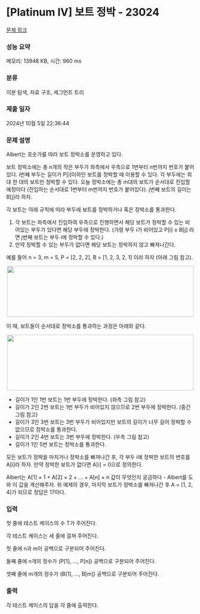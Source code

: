 # [Platinum IV] 보트 정박 - 23024 

[문제 링크](https://www.acmicpc.net/problem/23024) 

### 성능 요약

메모리: 13948 KB, 시간: 960 ms

### 분류

이분 탐색, 자료 구조, 세그먼트 트리

### 제출 일자

2024년 10월 5일 22:36:44

### 문제 설명

<p>Albert는 호숫가를 따라 보트 정박소를 운영하고 있다.</p>

<p>보트 정박소에는 총 n개의 작은 부두가 좌측에서 우측으로 1번부터 n번까지 번호가 붙어있다. i번째 부두는 길이가 P[i]이하인 보트를 정박할 때 이용할 수 있다. 각 부두에는 최대 한 대의 보트만 정박할 수 있다. 오늘 정박소에는 총 m대의 보트가 순서대로 진입할 예정이다 (진입하는 순서대로 1번부터 m번까지 번호가 붙어있다). j번째 보트의 길이는 B[j]라 하자.</p>

<p>각 보트는 아래 규칙에 따라 부두에 보트를 정박하거나 혹은 정박소를 통과한다.</p>

<ol>
	<li>각 보트는 좌측에서 진입하여 우측으로 진행하면서 해당 보트가 정박할 수 있는 비어있는 부두가 있다면 해당 부두에 정박한다. (가령 부두 i가 비어있고 P[i] ≥ B[j] 라면 j번째 보트는 부두 i에 정박할 수 있다.)</li>
	<li>만약 정박할 수 있는 부두가 없다면 해당 보트는 정박하지 않고 빠져나간다.</li>
</ol>

<p>예를 들어 n = 3, m = 5, P = [2, 2, 2], B = [1, 2, 3, 2, 1] 이라 하자 (아래 그림 참고).</p>

<p style="text-align: center;"><img alt="" src="https://upload.acmicpc.net/6f04aa92-4c78-409d-8ac4-0d2845dba093/-/preview/" style="height: 136px; width: 500px;"></p>

<p>이 때, 보트들이 순서대로 정박소를 통과하는 과정은 아래와 같다.</p>

<p style="text-align: center;"><img alt="" src="https://upload.acmicpc.net/fd140e5f-9708-4bd8-803f-9bbebf5e9099/-/preview/" style="height: 149px; width: 500px;"></p>

<ul>
	<li>길이가 1인 1번 보트는 1번 부두에 정박한다. (좌측 그림 참고)</li>
	<li>길이가 2인 2번 보트는 1번 부두가 비어있지 않으므로 2번 부두에 정박한다. (중간 그림 참고)</li>
	<li>길이가 3인 3번 보트는 3번 부두가 비어있지만 보트의 길이가 너무 길어 정박할 수 없으므로 정박소를 통과한다.</li>
	<li>길이가 2인 4번 보트는 3번 부두에 정박한다. (우측 그림 참고)</li>
	<li>길이가 1인 5번 보트는 정박소를 통과한다.</li>
</ul>

<p>모든 보트가 정박을 마치거나 정박소를 빠져나간 후, 각 부두 i에 정박한 보트의 번호를 A[i]라 하자. 만약 정박한 보트가 없다면 A[i] = 0으로 정의한다.</p>

<p>Albert는 A[1] × 1 + A[2] × 2 + ... + A[n] × n 값이 무엇인지 궁금하다 - Albert를 도와 이 값을 계산해주자. 위 예제의 경우, 마지막 보트가 정박소를 빠져나간 후 A = [1, 2, 4]가 되므로 정답은 17이다.</p>

### 입력 

 <p>첫 줄에 테스트 케이스의 수 T가 주어진다.</p>

<p>각 테스트 케이스는 세 줄에 걸쳐 주어진다.</p>

<p>첫 줄에 n과 m이 공백으로 구분되어 주어진다.</p>

<p>둘째 줄에 n개의 정수가 (P[1], ..., P[n]) 공백으로 구분되어 주어진다.</p>

<p>셋째 줄에 m개의 정수가 (B[1], ..., B[m]) 공백으로 구분되어 주어진다.</p>

### 출력 

 <p>각 테스트 케이스의 답을 각 줄에 출력한다.</p>

